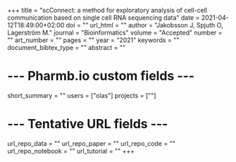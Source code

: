 +++
title = "scConnect: a method for exploratory analysis of cell-cell communication based on single cell RNA sequencing data"
date = 2021-04-12T18:49:00+02:00
doi = ""
url_html = ""
author = "Jakobsson J, Spjuth O, Lagerström M."
journal = "Bioinformatics"
volume = "Accepted"
number = ""
art_number = ""
pages = ""
year = "2021"
keywords = ""
document_bibtex_type = ""
abstract = ""
# --- Pharmb.io custom fields ---
short_summary = ""
users = ["olas"]
projects = [""]
# --- Tentative URL fields ---
url_repo_data = ""
url_repo_paper = ""
url_repo_code = ""
url_repo_notebook = ""
url_tutorial = ""
+++
